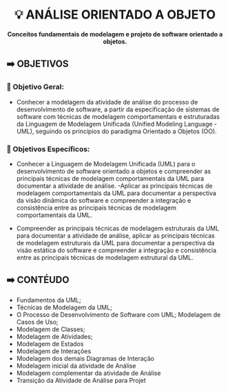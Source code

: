<div align="center">

# 💡 ANÁLISE ORIENTADO A OBJETO

**Conceitos fundamentais de modelagem e projeto de software orientado a objetos.**
</div>

## ➡️ OBJETIVOS

### 📍 Objetivo Geral:

- Conhecer a modelagem da atividade de análise do processo de desenvolvimento de software, a partir da especificação
de sistemas de software com técnicas de modelagem comportamentais e estruturadas da Linguagem de Modelagem
Unificada (Unified Modeling Language - UML), seguindo os princípios do paradigma Orientado a Objetos (OO). 

### 📍 Objetivos Específicos:

- Conhecer a Linguagem de Modelagem Unificada (UML) para o desenvolvimento de software orientado a objetos e
compreender as principais técnicas de modelagem comportamentais da UML para documentar a atividade de análise.
-Aplicar as principais técnicas de modelagem comportamentais da UML para documentar a perspectiva da visão dinâmica
do software e compreender a integração e consistência entre as principais técnicas de modelagem comportamentais da
UML.

- Compreender as principais técnicas de modelagem estruturais da UML para documentar a atividade de análise, aplicar
as principais técnicas de modelagem estruturais da UML para documentar a perspectiva da visão estática do software e
compreender a integração e consistência entre as principais técnicas de modelagem estrutural da UML.

## ➡️ CONTÉUDO 

- Fundamentos da UML;
- Técnicas de Modelagem da UML;
- O Processo de Desenvolvimento de Software com UML;
 Modelagem de Casos de Uso;
- Modelagem de Classes;
- Modelagem de Atividades;
- Modelagem de Estados
- Modelagem de Interações
- Modelagem dos demais Diagramas de Interação
- Modelagem inicial da atividade de Análise
- Modelagem complementar da atividade de Análise
- Transição da Atividade de Análise para Projet



